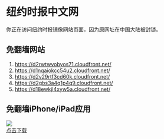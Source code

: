 <h1>纽约时报中文网</h1>
<p>你正在访问纽约时报镜像网站页面，因为原网址在中国大陆被封锁。</p>
<h2>免翻墙网站</h2>
<ol>
<li><a href="https://d2rwtwvobyos71.cloudfront.net/" target="1">https://d2rwtwvobyos71.cloudfront.net/</a></li>
<li><a href="https://d1nqaiokcc54u2.cloudfront.net/" target="2">https://d1nqaiokcc54u2.cloudfront.net/</a></li>
<li><a href="https://d2v29rtf3cd60k.cloudfront.net/" target="3">https://d2v29rtf3cd60k.cloudfront.net/</a></li>
<li><a href="https://d2gbs3a4q1p4q9.cloudfront.net/" target="4">https://d2gbs3a4q1p4q9.cloudfront.net/</a></li>
<li><a href="https://d18ewkjl4xyw5a.cloudfront.net/" target="5">https://d18ewkjl4xyw5a.cloudfront.net/</a></li>
</ol>
<h2>免翻墙iPhone/iPad应用</h2>
<p>
	<a href="https://itunes.apple.com/cn/app/niu-yue-shi-bao-zhong-wen-wang/id807498298?mt=8">
		<img src="icon175x175.jpeg" />
		<br/>点击下载
	</a>
</p>